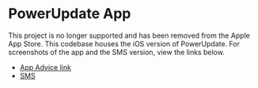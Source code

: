 # PowerUpdate App

This project is no longer supported and has been removed from the Apple App Store. This codebase houses the iOS version of PowerUpdate. For screenshots of the app and the SMS version, view the links below.

- [App Advice link](https://appadvice.com/app/powerupdate/1543115460)
- [SMS](https://github.com/Simon-Sandrew/PowerUpdate-SMS)
